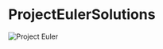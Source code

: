 ProjectEulerSolutions
=====================

![Project Euler](https://projecteuler.net/profile/krasun.png)


